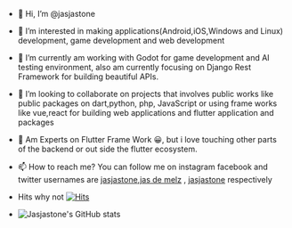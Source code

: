 [jas de melz]:https://www.facebook.com/jasja.stone.7
[jasjastone]:https://instagram.com/jasjastone/
[jasja_stone]:https://twitter.com/jasjastone/
- 👋 Hi, I’m @jasjastone
- 👀 I’m interested in making applications(Android,iOS,Windows and Linux) development, game development and web development
- 🌱 I’m currently am working with Godot for game development and AI testing environment, also am currently focusing on Django Rest Framework for building beautiful APIs.
- 💞️ I’m looking to collaborate on projects that involves public works like public packages on dart,python, php, JavaScript or using frame works like vue,react for building web applications and flutter application and packages
- 🦾 Am Experts on Flutter Frame Work 😀, but i love touching other parts of the backend or out side the flutter ecosystem.
- 📫 How to reach me? You can follow me on instagram facebook and twitter usernames are [jasjastone][],[jas de melz][] , [jasjastone][] respectively 

- Hits why not [![Hits](https://hits.seeyoufarm.com/api/count/incr/badge.svg?url=https%3A%2F%2Fgithub.com%2Fjasjastone&count_bg=%232E15FF&title_bg=%23555555&icon=exercism.svg&icon_color=%23FCDF00&title=views%2Fvisitors&edge_flat=false)](https://hits.seeyoufarm.com)

- ![Jasjastone's GitHub stats](https://github-readme-stats.vercel.app/api?username=jasjastone&show_icons=true&theme=radical)
<!---
jasjastone/jasjastone is a ✨ special ✨ repository because its `README.md` (this file) appears on your GitHub profile.
You can click the Preview link to take a look at your changes.
--->
